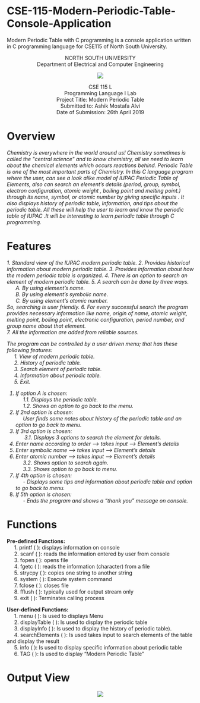 # CSE-115-Modern-Periodic-Table-Console-Application
Modern Periodic Table with C programming is a console application written in C programming language for CSE115 of North South University. 

<p align="center">
   NORTH SOUTH UNIVERSITY<br>
   Department of Electrical and Computer Engineering
<p>
<p align="center">
  <img src="https://user-images.githubusercontent.com/63312173/169691760-a83acee4-4afd-424a-a34a-986a9d5e06c6.png">
</p>
<p align="center">
   CSE 115 L<br>
   Programming Language I Lab<br>
   Project Title: Modern Periodic Table<br>
   Submitted to: Ashik Mostafa Alvi<br>
   Date of Submission: 26th April 2019<br>
 <p>

# Overview
<i>Chemistry is everywhere in the world around us! Chemistry sometimes is called the "central science" and to know chemistry, all we need to learn about the chemical elements which occurs reactions behind. Periodic Table is one of the most important parts of Chemistry.  In this C language program where the user, can see a look alike model of IUPAC Periodic Table of Elements, also can search an element’s details (period, group, symbol, electron configuration, atomic weight , boiling point and melting point.) through its name, symbol, or atomic number by  giving specific inputs . It also displays history of periodic table, Information, and tips about the periodic table. All these will help the user to learn and know the periodic table of IUPAC .It will be interesting to learn periodic table through C programming.</i>

# Features
<i>
1. Standard view of the IUPAC modern periodic table.
2. Provides historical information about modern periodic table.  
3. Provides information about how the modern periodic table is organized.
4. There is an option to search an element of modern periodic table. 
5. A search can be done by three ways.<br>
      &nbsp; &nbsp; &nbsp;  A.	By using element’s name.<br>
      &nbsp; &nbsp; &nbsp;  B.	By using element’s symbolic name.<br>
      &nbsp; &nbsp; &nbsp;  C.	By using element’s atomic number.<br>
So, searching is user friendly.
6. For every successful search the program provides necessary information like name, origin of name, atomic weight, melting point, boiling point, electronic configuration, period number, and group name about that element.<br>
7. All the information are added from reliable sources.  
    
The program can be controlled by a user driven menu; that has these following features:<br> 
      &nbsp; &nbsp; &nbsp;1. View of modern periodic table.<br>
      &nbsp; &nbsp; &nbsp;2. History of periodic table.   
      &nbsp; &nbsp; &nbsp;3. Search element of periodic table.<br> 
      &nbsp; &nbsp; &nbsp;4. Information about periodic table.<br>
      &nbsp; &nbsp; &nbsp;5. Exit.
1. If option A is chosen:<br>
          &nbsp; &nbsp; &nbsp;1.1. Displays the periodic table.<br>
          &nbsp; &nbsp; &nbsp;1.2. Shows an option to go back to the menu.<br>
2. If 2nd option is chosen:<br>
         &nbsp; &nbsp; &nbsp;User finds some notes about history of the periodic table and an option to go back to menu.<br> 
3. If 3rd option is chosen:<br>
          &nbsp; &nbsp; &nbsp; 3.1. Displays 3 options to search the element for details.<br>
1. Enter name according to order --> takes input --> Element’s details<br>
2. Enter symbolic name --> takes input --> Element’s details<br>                       
3. Enter atomic number --> takes input --> Element’s details<br>
          &nbsp; &nbsp; &nbsp;3.2. Shows option to search again.<br>
          &nbsp; &nbsp; &nbsp;3.3. Shows option to go back to menu.<br>
4. If 4th option is chosen:<br>
          &nbsp; &nbsp; &nbsp;- Displays some tips and information about periodic table and option to go back to menu.<br>
5. If 5th option is chosen:<br>
          &nbsp; &nbsp; &nbsp;- Ends the program and shows a “thank you” message on console.<br></i>

# Functions 
</i><b>Pre-defined Functions:</b><br>
      &nbsp; &nbsp; &nbsp;1. printf ( ): displays information on console<br>
      &nbsp; &nbsp; &nbsp;2. scanf ( ): reads the information entered by user from console<br>
      &nbsp; &nbsp; &nbsp;3. fopen ( ): opens file<br>
      &nbsp; &nbsp; &nbsp;4. fgetc ( ): reads the information (character) from a file<br>
      &nbsp; &nbsp; &nbsp;5. strycpy ( ): copies one string to another string<br>
      &nbsp; &nbsp; &nbsp;6. system ( ): Execute system command<br>
      &nbsp; &nbsp; &nbsp;7. fclose ( ): closes file<br>
      &nbsp; &nbsp; &nbsp;8. fflush ( ):  typically used for output stream only<br>
      &nbsp; &nbsp; &nbsp;9. exit ( ):   Terminates calling process<br>
               
<b>User-defined Functions:</b><br>
      &nbsp; &nbsp; &nbsp;1.	menu ( ): Is used to displays Menu<br>
      &nbsp; &nbsp; &nbsp;2.	displayTable ( ): Is used to display the periodic table<br>
      &nbsp; &nbsp; &nbsp;3.	displayInfo ( ): Is used to display the history of periodic table).<br>
      &nbsp; &nbsp; &nbsp;4.	searchElements ( ): Is used takes input to search elements of the table and display the result<br>
      &nbsp; &nbsp; &nbsp;5.	info ( ): Is used to display specific information about periodic table<br>
      &nbsp; &nbsp; &nbsp;6.	TAG ( ): Is used to display “Modern Periodic Table”<br></i>
    
# Output View
<p align="center">
  <img src="https://user-images.githubusercontent.com/63312173/169709652-000d68c9-14ff-43f6-96a6-165823e33c35.png">
</p>

